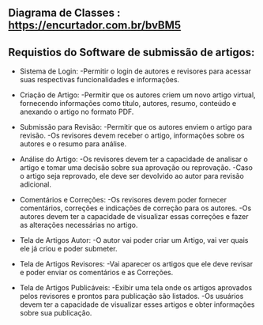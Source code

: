 ## Diagrama de Classes : https://encurtador.com.br/bvBM5

## Requistios do Software de submissão de artigos:

* Sistema de Login:
    -Permitir o login de autores e revisores para acessar suas respectivas funcionalidades e informações.

* Criação de Artigo:
    -Permitir que os autores criem um novo artigo virtual, fornecendo informações como título, autores, resumo, conteúdo e anexando o artigo no formato PDF.

* Submissão para Revisão:
    -Permitir que os autores enviem o artigo para revisão.
    -Os revisores devem receber o artigo, informações sobre os autores e o resumo para análise.

* Análise do Artigo:
    -Os revisores devem ter a capacidade de analisar o artigo e tomar uma decisão sobre sua aprovação ou reprovação.
    -Caso o artigo seja reprovado, ele deve ser devolvido ao autor para revisão adicional.

* Comentários e Correções:
    -Os revisores devem poder fornecer comentários, correções e indicações de correção para os autores.
    -Os autores devem ter a capacidade de visualizar essas correções e fazer as alterações necessárias no artigo.

* Tela de Artigos Autor:
    -O autor vai poder criar um Artigo, vai ver quais ele já criou e poder submeter.

* Tela de Artigos Revisores:
    -Vai aparecer os artigos que ele deve revisar e poder enviar os comentários e as Correções.

* Tela de Artigos Publicáveis:
    -Exibir uma tela onde os artigos aprovados pelos revisores e prontos para publicação são listados.
    -Os usuários devem ter a capacidade de visualizar esses artigos e obter informações sobre sua publicação.
